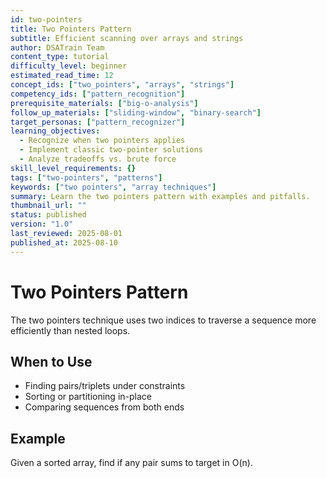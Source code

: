 ```yaml
---
id: two-pointers
title: Two Pointers Pattern
subtitle: Efficient scanning over arrays and strings
author: DSATrain Team
content_type: tutorial
difficulty_level: beginner
estimated_read_time: 12
concept_ids: ["two_pointers", "arrays", "strings"]
competency_ids: ["pattern_recognition"]
prerequisite_materials: ["big-o-analysis"]
follow_up_materials: ["sliding-window", "binary-search"]
target_personas: ["pattern_recognizer"]
learning_objectives:
  - Recognize when two pointers applies
  - Implement classic two-pointer solutions
  - Analyze tradeoffs vs. brute force
skill_level_requirements: {}
tags: ["two-pointers", "patterns"]
keywords: ["two pointers", "array techniques"]
summary: Learn the two pointers pattern with examples and pitfalls.
thumbnail_url: ""
status: published
version: "1.0"
last_reviewed: 2025-08-01
published_at: 2025-08-10
---
```


# Two Pointers Pattern

The two pointers technique uses two indices to traverse a sequence more efficiently than nested loops.

## When to Use

- Finding pairs/triplets under constraints
- Sorting or partitioning in-place
- Comparing sequences from both ends

## Example

Given a sorted array, find if any pair sums to target in O(n).
